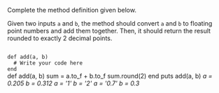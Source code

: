 Complete the method definition given below.

Given two inputs `a` and `b`, the method should convert `a` and `b` to floating point numbers and add them together. Then, it should return the result rounded to exactly 2 decimal points.

<codeblock language="ruby" type="exercise" testMode="multipleInput">
<code>
def add(a, b)
  # Write your code here
end
</code>

<solution>
def add(a, b)
  sum = a.to_f + b.to_f
  sum.round(2)
end
</solution>

<testcases>
<caller>
puts add(a, b)
</caller>
<testcase>
<i>
a = 0.205
b = 0.312
</i>
</testcase>
<testcase>
<i>
a = '1'
b = '2'
</i>
</testcase>
<testcase>
<i>
a = '0.7'
b = 0.3
</i>
</testcase>
</testcases>
</codeblock>
